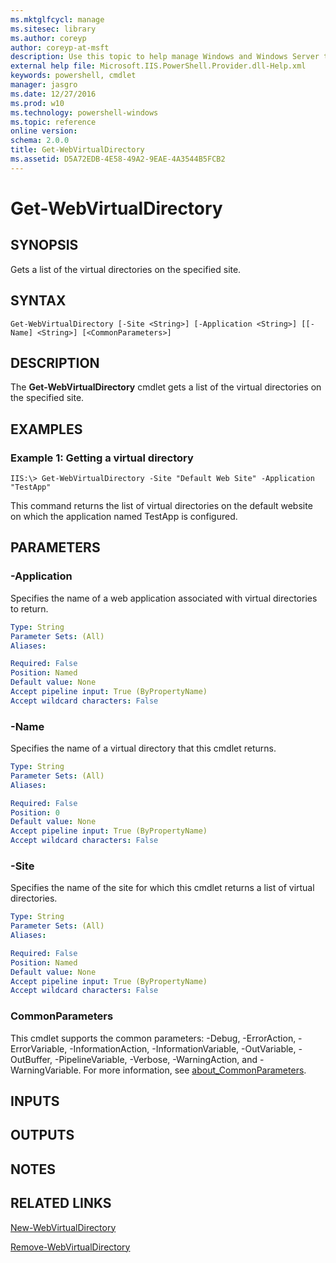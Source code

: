 ```yaml
---
ms.mktglfcycl: manage
ms.sitesec: library
ms.author: coreyp
author: coreyp-at-msft
description: Use this topic to help manage Windows and Windows Server technologies with Windows PowerShell.
external help file: Microsoft.IIS.PowerShell.Provider.dll-Help.xml
keywords: powershell, cmdlet
manager: jasgro
ms.date: 12/27/2016
ms.prod: w10
ms.technology: powershell-windows
ms.topic: reference
online version: 
schema: 2.0.0
title: Get-WebVirtualDirectory
ms.assetid: D5A72EDB-4E58-49A2-9EAE-4A3544B5FCB2
---
```


# Get-WebVirtualDirectory

## SYNOPSIS
Gets a list of the virtual directories on the specified site.

## SYNTAX

```
Get-WebVirtualDirectory [-Site <String>] [-Application <String>] [[-Name] <String>] [<CommonParameters>]
```

## DESCRIPTION
The **Get-WebVirtualDirectory** cmdlet gets a list of the virtual directories on the specified site.

## EXAMPLES

### Example 1: Getting a virtual directory
```
IIS:\> Get-WebVirtualDirectory -Site "Default Web Site" -Application "TestApp"
```

This command returns the list of virtual directories on the default website on which the application named TestApp is configured.

## PARAMETERS

### -Application
Specifies the name of a web application associated with virtual directories to return.

```yaml
Type: String
Parameter Sets: (All)
Aliases: 

Required: False
Position: Named
Default value: None
Accept pipeline input: True (ByPropertyName)
Accept wildcard characters: False
```

### -Name
Specifies the name of a virtual directory that this cmdlet returns.

```yaml
Type: String
Parameter Sets: (All)
Aliases: 

Required: False
Position: 0
Default value: None
Accept pipeline input: True (ByPropertyName)
Accept wildcard characters: False
```

### -Site
Specifies the name of the site for which this cmdlet returns a list of virtual directories.

```yaml
Type: String
Parameter Sets: (All)
Aliases: 

Required: False
Position: Named
Default value: None
Accept pipeline input: True (ByPropertyName)
Accept wildcard characters: False
```

### CommonParameters
This cmdlet supports the common parameters: -Debug, -ErrorAction, -ErrorVariable, -InformationAction, -InformationVariable, -OutVariable, -OutBuffer, -PipelineVariable, -Verbose, -WarningAction, and -WarningVariable. For more information, see [about_CommonParameters](http://go.microsoft.com/fwlink/?LinkID=113216).

## INPUTS

## OUTPUTS

## NOTES

## RELATED LINKS

[New-WebVirtualDirectory](./new-webvirtualdirectory.md)

[Remove-WebVirtualDirectory](./remove-webvirtualdirectory.md)


